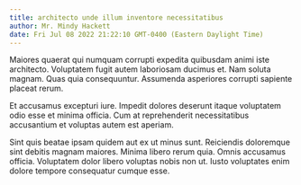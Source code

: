 ```yaml
---
title: architecto unde illum inventore necessitatibus
author: Mr. Mindy Hackett
date: Fri Jul 08 2022 21:22:10 GMT-0400 (Eastern Daylight Time)
---
```

Maiores quaerat qui numquam corrupti expedita quibusdam animi iste architecto. Voluptatem fugit autem laboriosam ducimus et. Nam soluta magnam. Quas quia consequuntur. Assumenda asperiores corrupti sapiente placeat rerum.

 Et accusamus excepturi iure. Impedit dolores deserunt itaque voluptatem odio esse et minima officia. Cum at reprehenderit necessitatibus accusantium et voluptas autem est aperiam.

 Sint quis beatae ipsam quidem aut ex ut minus sunt. Reiciendis doloremque sint debitis magnam maiores. Minima libero rerum quia. Omnis accusamus officia. Voluptatem dolor libero voluptas nobis non ut. Iusto voluptates enim dolore tempore consequatur cumque esse.